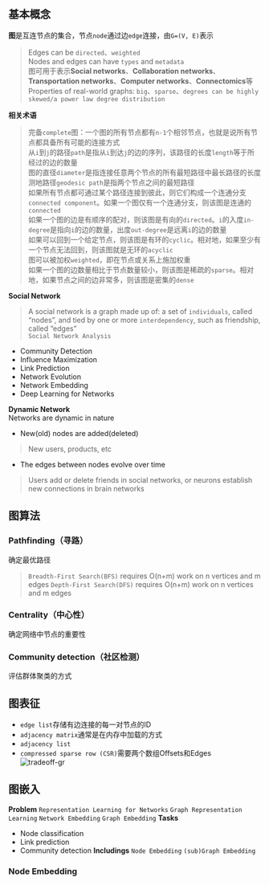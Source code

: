 ## 基本概念
**图**是互连节点的集合，节点`node`通过边`edge`连接，由`G=(V, E)`表示  
> Edges can be `directed`、`weighted`  
> Nodes and edges can have `types` and `metadata`  
> 图可用于表示**Social networks**、**Collaboration networks**、**Transportation networks**、**Computer networks**、**Connectomics**等  
> Properties of real-world graphs: `big`、`sparse`、`degrees can be highly skewed/a power law degree distribution`

**相关术语**  
> 完备`complete`图：一个图的所有节点都有`n-1`个相邻节点，也就是说所有节点都具备所有可能的连接方式  
> 从`i`到`j`的路径`path`是指从`i`到达`j`的边的序列，该路径的长度`length`等于所经过的边的数量  
> 图的直径`diameter`是指连接任意两个节点的所有最短路径中最长路径的长度
> 测地路径`geodesic path`是指两个节点之间的最短路径  
> 如果所有节点都可通过某个路径连接到彼此，则它们构成一个连通分支`connected component`。如果一个图仅有一个连通分支，则该图是连通的`connected`  
> 如果一个图的边是有顺序的配对，则该图是有向的`directed`。`i`的入度`in-degree`是指向`i`的边的数量，出度`out-degree`是远离`i`的边的数量  
> 如果可以回到一个给定节点，则该图是有环的`cyclic`。相对地，如果至少有一个节点无法回到，则该图就是无环的`acyclic`  
> 图可以被加权`weighted`，即在节点或关系上施加权重  
> 如果一个图的边数量相比于节点数量较小，则该图是稀疏的`sparse`。相对地，如果节点之间的边非常多，则该图是密集的`dense`

**Social Network**  
> A social network is a graph made up of: a set of `individuals`, called “nodes”, and tied by one or more `interdependency`, such as friendship, called “edges”  
`Social Network Analysis`
- Community Detection
- Influence Maximization
- Link Prediction
- Network Evolution
- Network Embedding
- Deep Learning for Networks

**Dynamic Network**  
Networks are dynamic in nature  
- New(old) nodes are added(deleted)
> New users, products, etc
- The edges between nodes evolve over time
> Users add or delete friends in social networks, or neurons establish new connections in brain networks


## 图算法
### Pathfinding（寻路）
确定最优路径  
> `Breadth-First Search(BFS)` requires O(n+m) work on n vertices and m edges
> `Depth-First Search(DFS)` requires O(n+m) work on n vertices and m edges

### Centrality（中心性）
确定网络中节点的重要性

### Community detection（社区检测）
评估群体聚类的方式

## 图表征
- `edge list`存储有边连接的每一对节点的ID
- `adjacency matrix`通常是在内存中加载的方式
- `adjacency list`
- `compressed sparse row (CSR)`需要两个数组Offsets和Edges  
![tradeoff-gr](https://github.com/Qingfeng-Yao/Graph/blob/master/images/tradeoff-gr.png)

## 图嵌入
**Problem** `Representation Learning for Networks` `Graph Representation Learning` `Network Embedding` `Graph Embedding`
**Tasks**  
- Node classification
- Link prediction
- Community detection
**Includings** `Node Embedding` `(sub)Graph Embedding`

### Node Embedding




